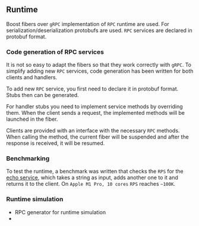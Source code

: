 ## Runtime

Boost fibers over `gRPC` implementation of `RPC` runtime are used. For
serialization/deserialization protobufs are used. `RPC` services are declared
in protobuf format.

### Code generation of RPC services

It is not so easy to adapt the fibers so that they work correctly with `gRPC`.
To simplify adding new `RPC` services, code generation has been written for
both clients and handlers.

To add new `RPC` service, you first need to declare it in protobuf format.
Stubs then can be generated. 

For handler stubs you need to implement service methods by overriding them.
When the client sends a request, the implemented methods will be launched in
the fiber. 

Clients are provided with an interface with the necessary `RPC` methods. When
calling the method, the current fiber will be suspended and after the response
is received, it will be resumed.

### Benchmarking

To test the runtime, a benchmark was written that checks the `RPS` for the
[echo service](../src/benchmark/echo_service.proto), which takes a string as
input, adds another one to it and returns it to the client. On `Apple M1 Pro,
10 cores` `RPS` reaches `~100K`.

### Runtime simulation

* RPC generator for runtime simulation
* 
